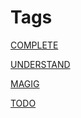 # Tags

[COMPLETE](Tags%20b793d46ea133446daa88889450d15033/COMPLETE%20c6d35c88f94144e7a452b6d66e766838.md)

[UNDERSTAND](Tags%20b793d46ea133446daa88889450d15033/UNDERSTAND%205a482d53cefc44e5a126c7e72bf250a2.md)

[MAGIG](Tags%20b793d46ea133446daa88889450d15033/MAGIG%20051c38bb98c949b5a31ec12747a475d6.md)

[TODO](Tags%20b793d46ea133446daa88889450d15033/TODO%20a203fe47729f48f1be838094748438da.md)